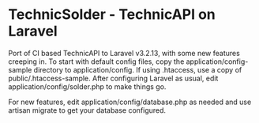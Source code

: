 TechnicSolder - TechnicAPI on Laravel
===================================

Port of CI based TechnicAPI to Laravel v3.2.13, with some new features creeping in. To start with default config files, copy the application/config-sample directory to application/config. If using .htaccess, use a copy of public/.htaccess-sample. After configuring Laravel as usual, edit application/config/solder.php to make things go.

For new features, edit application/config/database.php as needed and use artisan migrate to get your database configured.